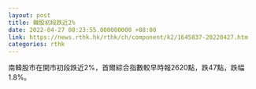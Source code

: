 ```yaml
---
layout: post
title: 韓股初段跌近2%
date: 2022-04-27 08:23:55.000000000 +08:00
link: https://news.rthk.hk/rthk/ch/component/k2/1645837-20220427.htm
categories: rthk
---
```


南韓股市在開市初段跌近2%，首爾綜合指數較早時報2620點，跌47點，跌幅1.8%。

